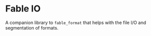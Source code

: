 # Fable IO

A companion library to `fable_format` that helps with the file I/O and segmentation of formats.
